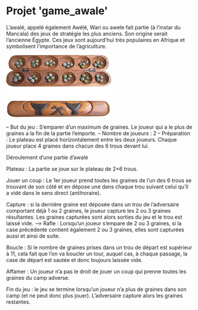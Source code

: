 # Projet 'game_awale'

L’awalé, appelé également Awélé, Wari ou awele fait partie (à l’instar du  Mancala) des jeux de stratégie les plus anciens. Son origine serait l’ancienne Égypte.
Ces jeux sont aujourd’hui  très populaires en Afrique et symbolisent l’importance de l’agriculture.

![Plateau du jeu awale](images/awale.jpg)

– But du jeu : S’emparer d’un maximum de graines. Le joueur qui a le plus de graines a la fin de la partie l’emporte.
– Nombre de joueurs : 2
– Préparation : Le plateau est placé horizontalement entre les deux joueurs. Chaque joueur place 4 graines dans chacun des 6 trous devant lui.

Déroulement d’une partie d’awalé

Plateau : La partie se joue sur le plateau de 2×6 trous.

Jouer un coup : Le 1er joueur prend toutes les graines de l’un des 6 trous se trouvant de son côté et en dépose une dans chaque trou suivant celui qu’il a vidé dans le sens direct (antihoraire).

Capture : si la dernière graine est déposée dans un trou de l’adversaire comportant déjà 1 ou 2 graines, le joueur capture les 2 ou 3 graines résultantes. Les graines capturées sont alors sorties du jeu et le trou est laissé vide.
–> Rafle : Lorsqu’un joueur s’empare de 2 ou 3 graines, si la case précédente contient également 2 ou 3 graines, elles sont capturées aussi et ainsi de suite.

Boucle : Si le nombre de graines prises dans un trou de départ est supérieur à 11, cela fait que l’on va boucler un tour, auquel cas, à chaque passage, la case de départ est sautée et donc toujours laissée vide.

Affamer : Un joueur n’a pas le droit de jouer un coup qui prenne toutes les graines du camp adverse.

Fin du jeu : le jeu se termine lorsqu’un joueur n’a plus de graines dans son camp (et ne peut donc plus jouer). L’adversaire capture alors les graines restantes.
